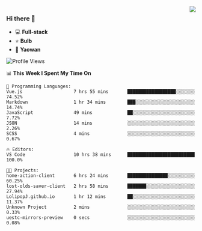 <img  align="right" src="https://github-readme-stats.vercel.app/api?username=LolipopJ&show_icons=true&count_private=true&hide_title=true&include_all_commits=true&theme=vue">

### Hi there 👋

- :computer: **Full-stack**
- :star: **Bulb**
- :pill: **Yaowan**

<!--START_SECTION:waka-->
![Profile Views](http://img.shields.io/badge/Profile%20Views-0-blue)

📊 **This Week I Spent My Time On** 

```text
💬 Programming Languages: 
Vue.js                   7 hrs 55 mins       ██████████████████░░░░░░░   74.52% 
Markdown                 1 hr 34 mins        ███░░░░░░░░░░░░░░░░░░░░░░   14.74% 
JavaScript               49 mins             ██░░░░░░░░░░░░░░░░░░░░░░░   7.72% 
JSON                     14 mins             ░░░░░░░░░░░░░░░░░░░░░░░░░   2.26% 
SCSS                     4 mins              ░░░░░░░░░░░░░░░░░░░░░░░░░   0.67%

🔥 Editors: 
VS Code                  10 hrs 38 mins      █████████████████████████   100.0%

🐱‍💻 Projects: 
home-action-client       6 hrs 24 mins       ███████████████░░░░░░░░░░   60.25% 
lost-olds-saver-client   2 hrs 58 mins       ███████░░░░░░░░░░░░░░░░░░   27.94% 
LolipopJ.github.io       1 hr 12 mins        ██░░░░░░░░░░░░░░░░░░░░░░░   11.37% 
Unknown Project          2 mins              ░░░░░░░░░░░░░░░░░░░░░░░░░   0.33% 
uestc-mirrors-preview    0 secs              ░░░░░░░░░░░░░░░░░░░░░░░░░   0.08%

```


<!--END_SECTION:waka-->

